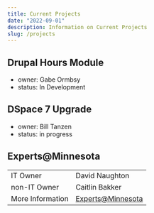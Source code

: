 ```yaml
---
title: Current Projects
date: "2022-09-01"
description: Information on Current Projects
slug: /projects
---
```


## Drupal Hours Module

- owner: Gabe Ormbsy
- status: In Development

## DSpace 7 Upgrade

- owner: Bill Tanzen
- status: in progress

## Experts@Minnesota

|||
|:----|:----|
| IT Owner | David Naughton |
| non-IT Owner  | Caitlin Bakker |
| More Information | [Experts@Minnesota](experts) |

